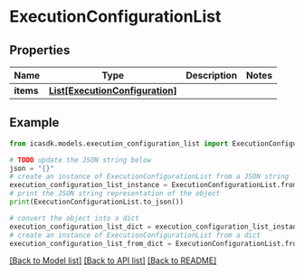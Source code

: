 # ExecutionConfigurationList


## Properties

Name | Type | Description | Notes
------------ | ------------- | ------------- | -------------
**items** | [**List[ExecutionConfiguration]**](ExecutionConfiguration.md) |  | 

## Example

```python
from icasdk.models.execution_configuration_list import ExecutionConfigurationList

# TODO update the JSON string below
json = "{}"
# create an instance of ExecutionConfigurationList from a JSON string
execution_configuration_list_instance = ExecutionConfigurationList.from_json(json)
# print the JSON string representation of the object
print(ExecutionConfigurationList.to_json())

# convert the object into a dict
execution_configuration_list_dict = execution_configuration_list_instance.to_dict()
# create an instance of ExecutionConfigurationList from a dict
execution_configuration_list_from_dict = ExecutionConfigurationList.from_dict(execution_configuration_list_dict)
```
[[Back to Model list]](../README.md#documentation-for-models) [[Back to API list]](../README.md#documentation-for-api-endpoints) [[Back to README]](../README.md)


